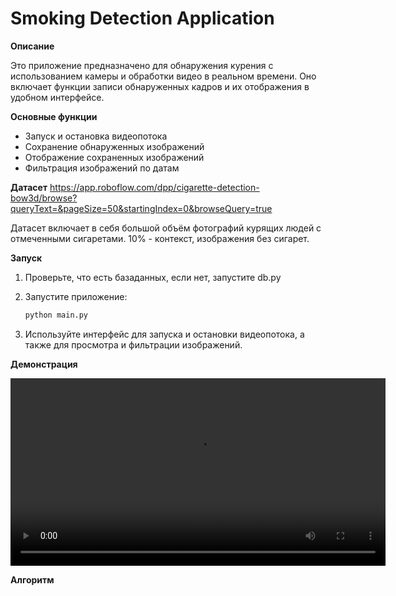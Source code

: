 # Smoking Detection Application

**Описание**

Это приложение предназначено для обнаружения курения с использованием камеры и обработки видео в реальном времени. Оно включает функции записи обнаруженных кадров и их отображения в удобном интерфейсе.

**Основные функции**

- Запуск и остановка видеопотока
- Сохранение обнаруженных изображений
- Отображение сохраненных изображений
- Фильтрация изображений по датам

**Датасет**
https://app.roboflow.com/dpp/cigarette-detection-bow3d/browse?queryText=&pageSize=50&startingIndex=0&browseQuery=true

Датасет включает в себя большой объём фотографий курящих людей с отмеченными сигаретами. 10% - контекст, изображения без сигарет.

**Запуск**

1. Проверьте, что есть базаданных, если нет, запустите db.py
2. Запустите приложение:
    ```sh
    python main.py
    ```

3. Используйте интерфейс для запуска и остановки видеопотока, а также для просмотра и фильтрации изображений.

**Демонстрация**

<video width="600" controls>
  <source src="https://www.example.com/path/to/video.mp4" type="video/mp4">
</video>

**Алгоритм**



